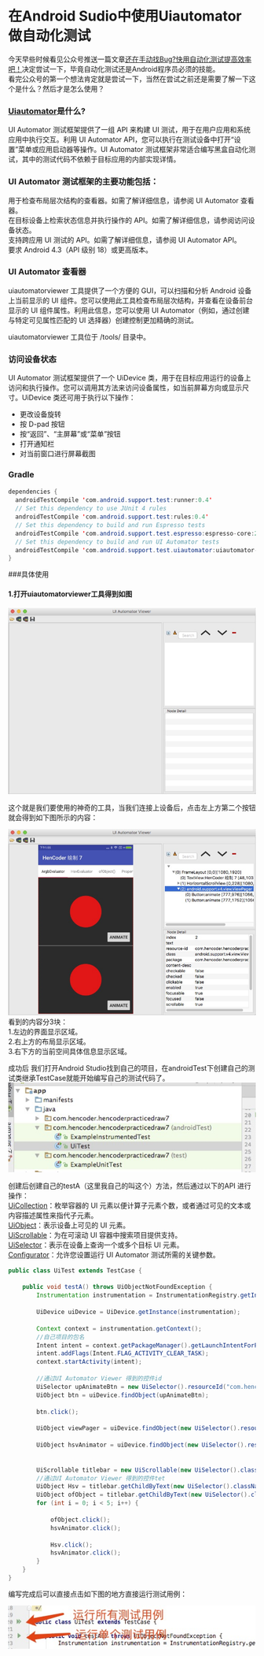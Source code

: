 # 在Android Sudio中使用Uiautomator 做自动化测试

今天早些时候看见公众号推送一篇文章[还在手动找Bug?快用自动化测试提高效率吧！](https://mp.weixin.qq.com/s?__biz=MzIwMzYwMTk1NA==&mid=2247487150&idx=1&sn=2f25036ea03e4599d60aa9fc57e1a55e&chksm=96cdafe3a1ba26f5c25e0f309df042f5010a52384f12354b16b56a75e48bd4dbff51ec7c619d&mpshare=1&scene=23&srcid=0926ocggfEd8f4un8Pv4y2sl#rd)决定尝试一下，毕竟自动化测试还是Android程序员必须的技能。    
看完公众号的第一个想法肯定就是尝试一下，当然在尝试之前还是需要了解一下这个是什么？然后才是怎么使用？   
### [Uiautomator](https://developer.android.com/topic/libraries/testing-support-library/index.html)是什么?   
UI Automator 测试框架提供了一组 API 来构建 UI 测试，用于在用户应用和系统应用中执行交互。利用 UI Automator API，您可以执行在测试设备中打开“设置”菜单或应用启动器等操作。UI Automator 测试框架非常适合编写黑盒自动化测试，其中的测试代码不依赖于目标应用的内部实现详情。   
### UI Automator 测试框架的主要功能包括：   
用于检查布局层次结构的查看器。如需了解详细信息，请参阅 UI Automator 查看器。    
在目标设备上检索状态信息并执行操作的 API。如需了解详细信息，请参阅访问设备状态。    
支持跨应用 UI 测试的 API。如需了解详细信息，请参阅 UI Automator API。    
要求 Android 4.3（API 级别 18）或更高版本。  
  
### UI Automator 查看器   
uiautomatorviewer 工具提供了一个方便的 GUI，可以扫描和分析 Android 设备上当前显示的 UI 组件。您可以使用此工具检查布局层次结构，并查看在设备前台显示的 UI 组件属性。利用此信息，您可以使用 UI Automator（例如，通过创建与特定可见属性匹配的 UI 选择器）创建控制更加精确的测试。   

uiautomatorviewer 工具位于 <android-sdk>/tools/ 目录中。

### 访问设备状态   
UI Automator 测试框架提供了一个 UiDevice 类，用于在目标应用运行的设备上访问和执行操作。您可以调用其方法来访问设备属性，如当前屏幕方向或显示尺寸。UiDevice 类还可用于执行以下操作：   

* 更改设备旋转   
* 按 D-pad 按钮   
* 按“返回”、“主屏幕”或“菜单”按钮   
* 打开通知栏   
* 对当前窗口进行屏幕截图   


### Gradle 
```java      
dependencies {
  androidTestCompile 'com.android.support.test:runner:0.4'   
  // Set this dependency to use JUnit 4 rules
  androidTestCompile 'com.android.support.test:rules:0.4'
  // Set this dependency to build and run Espresso tests
  androidTestCompile 'com.android.support.test.espresso:espresso-core:2.2.1'
  // Set this dependency to build and run UI Automator tests
  androidTestCompile 'com.android.support.test.uiautomator:uiautomator-v18:2.1.2'
}
```

###具体使用
#### 1.打开uiautomatorviewer工具得到如图

![图1](https://raw.githubusercontent.com/YeeLL/Android-Note/master/image/uiautoview1.png)   

这个就是我们要使用的神奇的工具，当我们连接上设备后，点击左上方第二个按钮就会得到如下图所示的内容：

![图2](https://raw.githubusercontent.com/YeeLL/Android-Note/master/image/uiaotuview2.png)
看到的内容分3块：   
1.左边的界面显示区域。   
2.右上方的布局显示区域。   
3.右下方的当前空间具体信息显示区域。    

成功后 我们打开Android Studio找到自己的项目，在androidTest下创建自己的测试类继承TestCase就能开始编写自己的测试代码了。
![图3](https://raw.githubusercontent.com/YeeLL/Android-Note/master/image/autoview3.png)

创建后创建自己的testA（这里我自己的叫这个）方法，然后通过以下的API 进行操作：    
[UiCollection](https://developer.android.com/reference/android/support/test/uiautomator/UiCollection.html)：枚举容器的 UI 元素以便计算子元素个数，或者通过可见的文本或内容描述属性来指代子元素。   
[UiObject](https://developer.android.com/reference/android/support/test/uiautomator/UiObject.html)：表示设备上可见的 UI 元素。   
[UiScrollable](https://developer.android.com/reference/android/support/test/uiautomator/UiScrollable.html)：为在可滚动 UI 容器中搜索项目提供支持。   
[UiSelector](https://developer.android.com/reference/android/support/test/uiautomator/UiSelector.html)：表示在设备上查询一个或多个目标 UI 元素。   
[Configurator](https://developer.android.com/reference/android/support/test/uiautomator/Configurator.html)：允许您设置运行 UI Automator 测试所需的关键参数。   

```java
public class UiTest extends TestCase {

    public void testA() throws UiObjectNotFoundException {
        Instrumentation instrumentation = InstrumentationRegistry.getInstrumentation();

        UiDevice uiDevice = UiDevice.getInstance(instrumentation);

        Context context = instrumentation.getContext();
        //自己项目的包名
        Intent intent = context.getPackageManager().getLaunchIntentForPackage("com.hencoder.hencoderpracticedraw7");
        intent.addFlags(Intent.FLAG_ACTIVITY_CLEAR_TASK);
        context.startActivity(intent);

        //通过UI Automator Viewer 得到的控件id
        UiSelector upAnimateBtn = new UiSelector().resourceId("com.hencoder.hencoderpracticedraw7:id/animateBt");
        UiObject btn = uiDevice.findObject(upAnimateBtn);

        btn.click();

        UiObject viewPager = uiDevice.findObject(new UiSelector().resourceId("com.hencoder.hencoderpracticedraw7:id/pager"));

        UiObject hsvAnimator = uiDevice.findObject(new UiSelector().resourceId("com.hencoder.hencoderpracticedraw7:id/animateBt"));


        UiScrollable titlebar = new UiScrollable(new UiSelector().className("android.widget.HorizontalScrollView"));
        //通过UI Automator Viewer 得到的控件tet
        UiObject Hsv = titlebar.getChildByText(new UiSelector().className("android.widget.TextView"), "HsvEvaluator");
        UiObject ofObject = titlebar.getChildByText(new UiSelector().className("android.widget.TextView"), "ofObject()");
        for (int i = 0; i < 5; i++) {

            ofObject.click();
            hsvAnimator.click();

            Hsv.click();
            hsvAnimator.click();
        }
    }
}
```


编写完成后可以直接点击如下图的地方直接运行测试用例：

![图4](https://raw.githubusercontent.com/YeeLL/Android-Note/master/image/autoview4.png)

